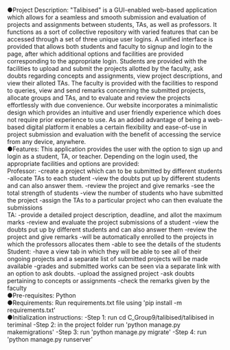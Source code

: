 ●Project Description: "Talibised" is a GUI-enabled web-based application which allows for a seamless and smooth submission and evaluation of projects and assignments between students, TAs, as well as professors. It functions as a sort of collective repository with varied features that can be accessed through a set of three unique user logins. A unified interface is provided that allows both students and faculty to signup and login to the page, after which additional options and facilities are provided corresponding to the appropriate login. Students are provided with the facilities to upload and submit the projects allotted by the faculty, ask doubts regarding concepts and assignments, view project descriptions, and view their alloted TAs. The faculty is provided with the facilities to respond to queries, view and send remarks concerning the submitted projects, allocate groups and TAs, and to evaluate and review the projects effortlessly with due convenience. Our website incorporates a minimalistic design which provides an intuitive and user friendly experience which does not require prior experience to use. As an added advantage of being a web-based digital platform it enables a certain flexibility and ease-of-use in project submission and evaluation with the benefit of accessing the service from any device, anywhere.
<br>
●Features: This application provides the user with the option to sign up and login as a student, TA, or teacher. Depending on the login used, the appropriate facilities and options are provided:
<br>
Professor: -create a project which can to be submitted by different students -allocate TAs to each student -view the doubts put up by different students and can also answer them. -review the project and give remarks -see the total strength of students -view the number of students who have submitted the project -assign the TAs to a particular project who can then evaluate the submissions
<br>
TA: -provide a detailed project description, deadline, and allot the maximum marks -review and evaluate the project submissions of a student -view the doubts put up by different students and can also answer them -review the project and give remarks -will be automatically enrolled to the projects in which the professors allocates them -able to see the details of the students
<br>
Student: -have a view tab in which they will be able to see all of their ongoing projects and a separate list of submitted projects will be made available -grades and submitted works can be seen via a separate link with an option to ask doubts. -upload the assigned project -ask doubts pertaining to concepts or assignments -check the remarks given by the faculty
<br>
●Pre-requisites: Python
<br>
●Requirements: Run requirements.txt file using 'pip install -m requirements.txt'
<br>
●Initialization instructions: -Step 1: run cd C_Group9/talibised/talibised in teriminal -Step 2: in the project folder run 'python manage.py makemigrations' -Step 3: run 'python manage.py migrate' -Step 4: run 'python manage.py runserver'
 
 
